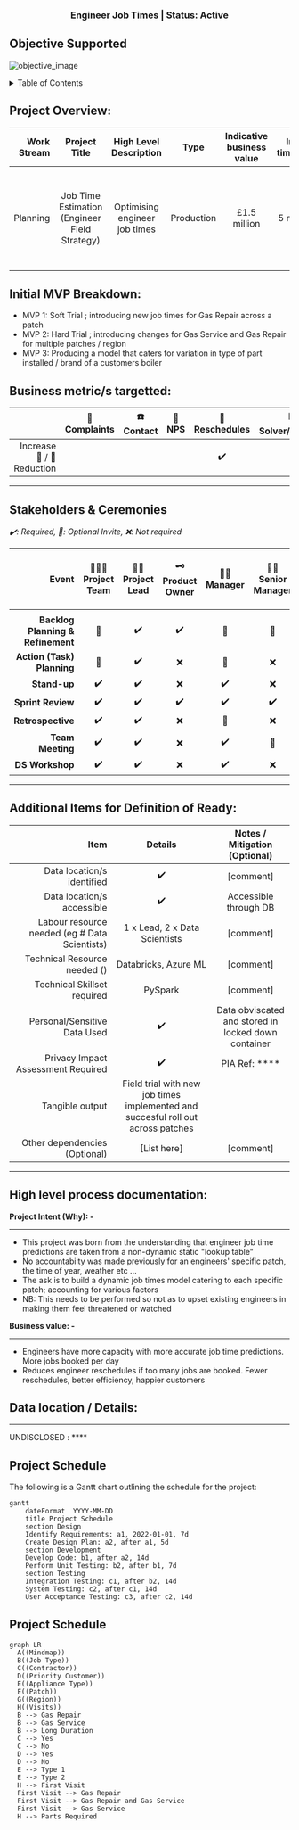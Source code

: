 <div id="top"></div>

<h3 align="center">Engineer Job Times | Status: Active</h3>
</div>

## Objective Supported
![objective_image](***/images/strategy/contact.png?csf=1&web=1&e=NaBIbP)

<!-- TABLE OF CONTENTS -->
<details>
  <summary>Table of Contents</summary>
  <ol>
    <li>
      <a href="#project-overview">Project Overview</a>
    </li>
    <li>
      <a href="#initial-mvp-breakdown">Initial MVP Breakdown</a>
    </li>
    <li>
      <a href="#business-metric/s-targetted">Business metric/s targetted</a>
    </li>
    <li>
      <a href="#stakeholders-&-ceremonies">Stakeholders & Ceremonies</a>
    </li>
    <li>
      <a href="#additional-items-for-definition-of-ready">Additional Items for Definition of Ready</a>
    </li>
    <li>
      <a href="#high-level-process-documentation">High level process documentation</a>
    </li>
    <li>
      <a href="#data-location-/-details">Data location / Details</a>
    </li>
    <li>
      <a href="#detailed-process-documentation">Detailed process documentation</a>
    </li>
  </ol>
</details>

## Project Overview:
| Work Stream | Project Title | High Level Description | Type | Indicative business value | Initial timescale | Long Term Goal | Date Raised |
| -----------: | :-----------: | :-----------: | :-----------: | :-----------: | :-----------: | :-----------: | :-----------: |
| Planning | Job Time Estimation (Engineer Field Strategy) | Optimising engineer job times  | Production | £1.5 million | 5 months | A soft and hard trial, based on experimental design, looking to change engineer job times | '22 |

## Initial MVP Breakdown:
- MVP 1: Soft Trial ; introducing new job times for Gas Repair across a patch
- MVP 2: Hard Trial ; introducing changes for Gas Service and Gas Repair for multiple patches / region 
- MVP 3: Producing a model that caters for variation in type of part installed / brand of a customers boiler  


## Business metric/s targetted:
|  | 🤬 Complaints | ☎️ Contact | 🚦 NPS | 📆 Reschedules | 📊 Solver/RFT/FTF | ⏳ Efficiency/FTE | 💻 OAM |
| -----------: | :-----------: | :-----------: | :-----------: | :-----------: | :-----------: | :-----------: | :-----------: |
| Increase 🔼 / 🔽 Reduction |  |  |  | ✔️ |  | ✔️ |  |

_________________________

## Stakeholders & Ceremonies

*✔️: Required, 💬: Optional Invite, ❌: Not required*

| Event | 👨‍👩‍👦 Project Team | 👨‍🏫 Project Lead | 🗝️ Product Owner | 👨‍💻 Manager | 👩‍💼 Senior Manager | 🕵️‍♀️ Subject Matter Expert (SME)|
| -----------: | :-----------: | :-----------: | :-----------: | :-----------: | :-----------: | :-----------: |
|  |  |
| **Backlog Planning & Refinement** | 💬 | ✔️ | ✔️ | 💬 | 💬 | ❌ |
| **Action (Task) Planning** | 💬 | ✔️ | ❌ | 💬 | ❌ | ❌ |
| **Stand-up** | ✔️ | ✔️ | ❌ | ✔️ | ❌ | ❌ |
| **Sprint Review** | ✔️ | ✔️ | ✔️ | ✔️ | ✔️ | ❌ |
| **Retrospective** | ✔️ | ✔️ | ❌ | 💬 | ❌ | ❌ |
| **Team Meeting** | ✔️ | ✔️ | ❌ | ✔️ | 💬 | ❌ |
| **DS Workshop** | ✔️ | ✔️ | ❌ | ✔️ | ❌ | ❌ |

_________________________

## Additional Items for Definition of Ready:
| Item | Details | Notes / Mitigation (Optional) |
| -----------: | :-----------: | :-----------: | 
| Data location/s identified | ✔️ | [comment] |
| Data location/s accessible | ✔️ | Accessible through DB |
| Labour resource needed (eg # Data Scientists) | 1 x Lead, 2 x Data Scientists |  [comment] |
| Technical Resource needed () | Databricks, Azure ML | [comment] |
| Technical Skillset required | PySpark  | [comment] |
| Personal/Sensitive Data Used | ✔️ | Data obviscated and stored in locked down container  |
| Privacy Impact Assessment Required | ✔️ | PIA Ref: ****|
| Tangible output | Field trial with new job times implemented and succesful roll out across patches |
| Other dependencies (Optional) | [List here] | [comment] |

_________________________

## High level process documentation:
**Project Intent (Why): -**  
****

- This project was born from the understanding that engineer job time predictions are taken from a non-dynamic static "lookup table"
- No accountabiity was made previously for an engineers' specific patch, the time of year, weather etc ...
- The ask is to build a dynamic job times model catering to each specific patch; accounting for various factors
- NB: This needs to be performed so not as to upset existing engineers in making them feel threatened or watched   

**Business value: -**  
****

- Engineers have more capacity with more accurate job time predictions. More jobs booked per day
- Reduces engineer reschedules if too many jobs are booked. Fewer reschedules, better efficiency, happier customers

## Data location / Details:
****

UNDISCLOSED : ****


## Project Schedule

The following is a Gantt chart outlining the schedule for the project:

```mermaid
gantt
    dateFormat  YYYY-MM-DD
    title Project Schedule
    section Design
    Identify Requirements: a1, 2022-01-01, 7d
    Create Design Plan: a2, after a1, 5d
    section Development
    Develop Code: b1, after a2, 14d
    Perform Unit Testing: b2, after b1, 7d
    section Testing
    Integration Testing: c1, after b2, 14d
    System Testing: c2, after c1, 14d
    User Acceptance Testing: c3, after c2, 14d
```

## Project Schedule

```mermaid
graph LR
  A((Mindmap)) 
  B((Job Type))
  C((Contractor))
  D((Priority Customer))
  E((Appliance Type))
  F((Patch))
  G((Region))
  H((Visits))
  B --> Gas Repair
  B --> Gas Service
  B --> Long Duration
  C --> Yes
  C --> No
  D --> Yes
  D --> No
  E --> Type 1
  E --> Type 2
  H --> First Visit
  First Visit --> Gas Repair
  First Visit --> Gas Repair and Gas Service
  First Visit --> Gas Service
  H --> Parts Required

```
